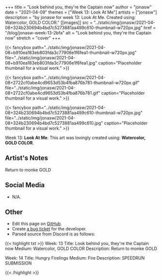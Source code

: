 +++
title =       "Look behind you, they're the Captain now"
author =      "jonasw"
date =        "2021-04-09"
themes =      ["Week 13: Look At Me"]
artists =     ["jonasw"]
description = "by jonasw for week 13: Look At Me. Created using: Watercolor, GOLD COLOR."
[[images]]
              src = "../static/img/jonasw/2021-04-08+324b230694b4bd7c5273881aa499c610-thumbnail-w720px.jpg"
              href = "/blog/jonasw-week-13-2bfa"
              alt = "Look behind you, they're the Captain now"
              stretch = "cover"
+++


{{< fancybox path="../static/img/jonasw/2021-04-08+b910ea183eb803fda3c77906e1f6fea1-thumbnail-w720px.jpg" file="../static/img/jonasw/2021-04-08+b910ea183eb803fda3c77906e1f6fea1.jpg" caption="Placeholder thumbnail for a visual work." >}}

{{< fancybox path="../static/img/jonasw/2021-04-08+2722cf0abe4cd9653d53b4fba876b781-thumbnail-w720px.gif" file="../static/img/jonasw/2021-04-08+2722cf0abe4cd9653d53b4fba876b781.gif" caption="Placeholder thumbnail for a visual work." >}}

{{< fancybox path="../static/img/jonasw/2021-04-08+324b230694b4bd7c5273881aa499c610-thumbnail-w720px.jpg" file="../static/img/jonasw/2021-04-08+324b230694b4bd7c5273881aa499c610.jpg" caption="Placeholder thumbnail for a visual work." >}}


Week 13: **Look At Me**. This art was lovingly created using: **Watercolor, GOLD COLOR**.

## Artist's Notes

Return to monke
GOLD

## Social Media

- N/A.

## Other

- Edit this page on [GitHub](https://github.com/teaminkling/web-refresh/edit/main/content/blog/jonasw-week-13-2bfa.md).
- Create [a bug ticket](https://github.com/teaminkling/web-refresh/issues/new?assignees=&labels=bug&template=problem-report.md&title=) for the developer.
- Parsed source from Discord is as follows:

{{< highlight txt >}}
Week: 13
Title:  Look behind you, they're the Captain now
Medium: Watercolor, GOLD COLOR
Description: 
Return to monke
GOLD

Week: 14
Title: Hungry Firelings
Medium: Fire
Description: 
SPEEDRUN SUBMISSION

{{< /highlight >}}